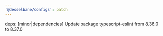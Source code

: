 ```yaml
---
'@desselbane/configs': patch
---
```


deps: [minor|dependencies] Update package typescript-eslint from 8.36.0 to 8.37.0
